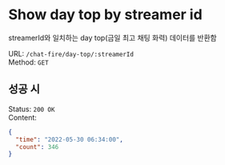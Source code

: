 # Show day top by streamer id

streamerId와 일치하는 day top(금일 최고 채팅 화력) 데이터를 반환함

URL: `/chat-fire/day-top/:streamerId`  
Method: `GET`

## 성공 시

Status: `200 OK`  
Content:
```json
{
  "time": "2022-05-30 06:34:00",
  "count": 346
}
```
